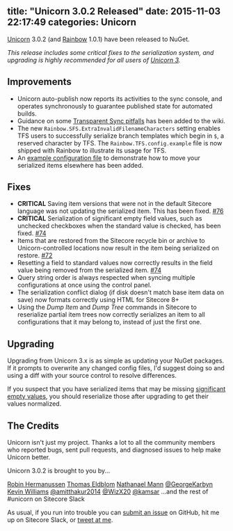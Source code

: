 title: "Unicorn 3.0.2 Released"
date: 2015-11-03 22:17:49
categories: Unicorn
---

[Unicorn](https://github.com/kamsar/Unicorn) 3.0.2 (and [Rainbow](https://github.com/kamsar/Rainbow) 1.0.1) have been released to NuGet. 

_This release includes some critical fixes to the serialization system, and upgrading is highly recommended for all users of [Unicorn 3](http://kamsar.net/index.php/2015/10/Unicorn-3-0-Released/)._

## Improvements
* Unicorn auto-publish now reports its activities to the sync console, and operates synchronously to guarantee published state for automated builds.
* Guidance on some [Transparent Sync pitfalls](https://github.com/kamsar/Unicorn/wiki/The-Transparent-Sync-Guide) has been added to the wiki.
* The new `Rainbow.SFS.ExtraInvalidFilenameCharacters` setting enables TFS users to successfully serialize branch templates which begin in `$`, a reserved character by TFS. The `Rainbow.TFS.config.example` file is now shipped with Rainbow to illustrate its usage for TFS.
* An [example configuration file](https://github.com/kamsar/Unicorn/blob/master/src/Unicorn/Standard%20Config%20Files/Unicorn.Configs.SerializationFolder.config.example) to demonstrate how to move your serialized items elsewhere has been added.

## Fixes
* **CRITICAL** Saving item versions that were not in the default Sitecore language was not updating the serialized item. This has been fixed. [#76](https://github.com/kamsar/Unicorn/issues/76)
* **CRITICAL** Serialization of significant empty field values, such as unchecked checkboxes when the standard value is checked, has been fixed. [#74](https://github.com/kamsar/Unicorn/issues/74)
* Items that are restored from the Sitecore recycle bin or archive to Unicorn-controlled locations now result in the item being serialized on restore. [#72](https://github.com/kamsar/Unicorn/issues/72)
* Resetting a field to standard values now correctly results in the field value being removed from the serialized item. [#74](https://github.com/kamsar/Unicorn/issues/74)
* Query string order is always respected when syncing multiple configurations at once using the control panel.
* The serialization conflict dialog (if disk doesn't match base item data on save) now formats correctly using HTML for Sitecore 8+
* Using the _Dump Item_ and _Dump Tree_ commands in Sitecore to reserialize partial item trees now correctly serializes an item to all configurations that it may belong to, instead of just the first one.

## Upgrading
Upgrading from Unicorn 3.x is as simple as updating your NuGet packages. If it prompts to overwrite any changed config files, I'd suggest doing so and using a diff with your source control to resolve differences.

If you suspect that you have serialized items that may be missing [significant empty values](https://github.com/kamsar/Unicorn/issues/74), you should reserialize those after upgrading to get their values normalized.

## The Credits

Unicorn isn't just my project. Thanks a lot to all the community members who reported bugs, sent pull requests, and diagnosed issues to help make Unicorn better.

Unicorn 3.0.2 is brought to you by...

[Robin Hermanussen](https://twitter.com/knifecore)
[Thomas Eldblom](https://twitter.com/TEldblom)
[Nathanael Mann](https://twitter.com/cardinal252)
[@GeorgeKarbyn](https://twitter.com/GeorgeKarbyn)
[Kevin Williams](https://twitter.com/williamsk000)
[@amitthakur2014](https://github.com/amitthakur2014)
[@WizX20](https://github.com/WizX20)
[@kamsar](https://twitter.com/kamsar)
...and the rest of #unicorn on Sitecore Slack

As usual, if you run into trouble you can [submit an issue](https://github.com/kamsar/Unicorn/issues/new) on GitHub, hit me up on Sitecore Slack, or [tweet at me](https://twitter.com/kamsar).